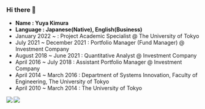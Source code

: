 ### Hi there 👋
- **Name : Yuya Kimura**
- **Language : Japanese(Native), English(Business)**
- January 2022 ~  : Project Academic Specialist @ The University of Tokyo
- July 2021 ~ December 2021   : Portfolio Manager (Fund Manager) @ Investment Company
- August 2018 ~ June 2021   : Quantitative Analyst @ Investment Company
- April 2016 ~ July 2018    : Assistant Portfolio Manager @ Investment Company
- April 2014 ~ March 2016 : Department of Systems Innovation, Faculty of Engineering, The University of Tokyo
- April 2010 ~ March 2014 : The University of Tokyo

<a href="https://github.com/kimuniiiiiiii/github-readme-stats">
  <img align="left" src="https://github-readme-stats.vercel.app/api?username=kimuniiiiiiii&count_private=true&show_icons=true" />
</a>
<a href="https://github.com/kimuniiiiiiii/github-readme-stats">
  <img align="left" src="https://github-readme-stats.vercel.app/api/top-langs/?username=kimuniiiiiiii" />
</a>
<!--
**kimuniiiiiiii/kimuniiiiiiii** is a ✨ _special_ ✨ repository because its `README.md` (this file) appears on your GitHub profile.

Here are some ideas to get you started:

- 🔭 I’m currently working on ...
- 🌱 I’m currently learning ...
- 👯 I’m looking to collaborate on ...
- 🤔 I’m looking for help with ...
- 💬 Ask me about ...
- 📫 How to reach me: ...
- 😄 Pronouns: ...
- ⚡ Fun fact: ...
-->
